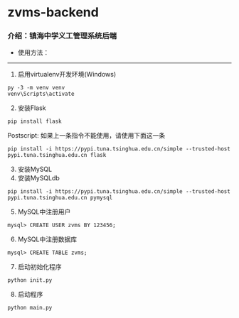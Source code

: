 ﻿# zvms-backend

### 介绍：镇海中学义工管理系统后端

* 使用方法：

-----

  1. 启用virtualenv开发环境(Windows)
  ```
  py -3 -m venv venv
  venv\Scripts\activate
  ```
  2. 安装Flask
  ```
  pip install flask
  ```
  Postscript: 如果上一条指令不能使用，请使用下面这一条
  ```
  pip install -i https://pypi.tuna.tsinghua.edu.cn/simple --trusted-host pypi.tuna.tsinghua.edu.cn flask
  ```
  3. 安装MySQL
  4. 安装MySQLdb
  ```
  pip install -i https://pypi.tuna.tsinghua.edu.cn/simple --trusted-host pypi.tuna.tsinghua.edu.cn pymysql
  ```
  5. MySQL中注册用户
  ```
  mysql> CREATE USER zvms BY 123456;
  ```
  6. MySQL中注册数据库
  ```
  mysql> CREATE TABLE zvms;
  ```
  7. 启动初始化程序
  ```
  python init.py
  ```
  8. 启动程序
  ```
  python main.py
  ```